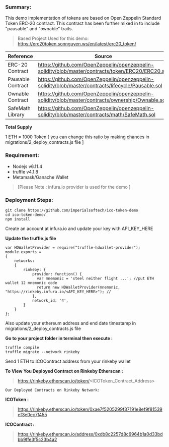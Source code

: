 ### Summary:

This demo implementation of tokens are based on Open Zeppelin Standard Token ERC-20 contract. This contract has been further mixed in to include "pausable" and "ownable" traits.

>Based  Project Used for this demo:
>https://erc20token.sonnguyen.ws/en/latest/erc20_token/


| Reference| Source |
| ------------------ | ---- |
| ERC-20 Contract| https://github.com/OpenZeppelin/openzeppelin-solidity/blob/master/contracts/token/ERC20/ERC20.sol |
| Pausable Contract| https://github.com/OpenZeppelin/openzeppelin-solidity/blob/master/contracts/lifecycle/Pausable.sol |
| Ownable Contract| https://github.com/OpenZeppelin/openzeppelin-solidity/blob/master/contracts/ownership/Ownable.sol |
| SafeMath Library |  https://github.com/OpenZeppelin/openzeppelin-solidity/blob/master/contracts/math/SafeMath.sol |


**Total Supply**

1 ETH = 1000 Token [ you can change this ratio by making chances in migrations/2_deploy_contracts.js file ]

### Requirement:

- Nodejs v6.11.4
- truffle v4.1.8
- Metamask/Ganache Wallet

> [Please Note : infura.io provider is used for the demo ]

### Deployment Steps:
```
git clone https://github.com/imperialsoftech/ico-token-demo
cd ico-token-demo/
npm install
```
Create an account at infura.io and update your key with API_KEY_HERE

**Update the truffle.js file**
```
var HDWalletProvider = require("truffle-hdwallet-provider");
module.exports = 
{
    networks: 
    {
	    rinkeby: {
		    provider: function() {
		      var mnemonic = 'steel neither flight ...'; //put ETH wallet 12 mnemonic code	
		      return new HDWalletProvider(mnemonic, "https://rinkeby.infura.io/<API_KEY_HERE>"); // 
		    },
		    network_id: '4',
		}  
    }
};
```
Also update your ethereum address and end date timestamp in migrations/2_deploy_contracts.js file 

**Go to your project folder in terminal then execute :**

```
truffle compile 
truffle migrate --network rinkeby
```

Send 1 ETH to ICOContract address from your rinkeby wallet

**To View You Deployed Contract on Rinkeby Etherscan :** 

>https://rinkeby.etherscan.io/token/<ICOToken_Contract_Address>


`Our Deployed Contracts on Rinkeby Network:`

**ICOToken :** 
> https://rinkeby.etherscan.io/token/0xae7f5205299f37191e8ef9f81539ef3e0ec7f455

**ICOContract :** 
> https://rinkeby.etherscan.io/address/0xdb8c2257d8c6964b1a0d33bdbb9ffe3f5c23b4a2
